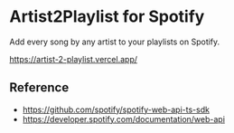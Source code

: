 # Artist2Playlist for Spotify

Add every song by any artist to your playlists on Spotify.

https://artist-2-playlist.vercel.app/

## Reference

- https://github.com/spotify/spotify-web-api-ts-sdk
- https://developer.spotify.com/documentation/web-api
